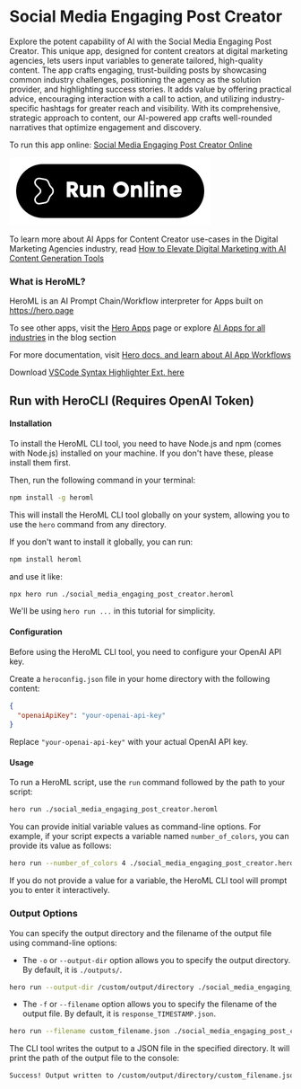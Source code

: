 # Social Media Engaging Post Creator

Explore the potent capability of AI with the Social Media Engaging Post Creator. This unique app, designed for content creators at digital marketing agencies, lets users input variables to generate tailored, high-quality content. The app crafts engaging, trust-building posts by showcasing common industry challenges, positioning the agency as the solution provider, and highlighting success stories. It adds value by offering practical advice, encouraging interaction with a call to action, and utilizing industry-specific hashtags for greater reach and visibility. With its comprehensive, strategic approach to content, our AI-powered app crafts well-rounded narratives that optimize engagement and discovery.

To run this app online: [Social Media Engaging Post Creator Online](https://hero.page/app/social-media-engaging-post-creator-ai-powered-engaging-content-strategist/7xvJYU9MByJpg34jxj05)

[![Run Social Media Engaging Post Creator Online](/assets/run.svg)](https://hero.page/app/social-media-engaging-post-creator-ai-powered-engaging-content-strategist/7xvJYU9MByJpg34jxj05)

To learn more about AI Apps for Content Creator use-cases in the Digital Marketing Agencies industry, read [How to Elevate Digital Marketing with AI Content Generation Tools](https://hero.page/blog/ai/digital-marketing-agencies/how-to-elevate-digital-marketing-with-ai-content-generation-tools/170839)

### What is HeroML?
HeroML is an AI Prompt Chain/Workflow interpreter for Apps built on https://hero.page 

To see other apps, visit the [Hero Apps](https://hero.page/apps) page or explore [AI Apps for all industries](https://hero.page/blog) in the blog section

For more documentation, visit [Hero docs, and learn about AI App Workflows](https://hero.page/tutorials/introduction-to-heroml)

Download [VSCode Syntax Highlighter Ext. here](https://marketplace.visualstudio.com/items?itemName=hero-page.heroml)

## Run with HeroCLI (Requires OpenAI Token)

#### Installation

To install the HeroML CLI tool, you need to have Node.js and npm (comes with Node.js) installed on your machine. If you don't have these, please install them first. 

Then, run the following command in your terminal:

```bash
npm install -g heroml
```

This will install the HeroML CLI tool globally on your system, allowing you to use the `hero` command from any directory.

If you don't want to install it globally, you can run:

```bash
npm install heroml
```

and use it like:

```bash
npx hero run ./social_media_engaging_post_creator.heroml
```

We'll be using `hero run ...` in this tutorial for simplicity.

#### Configuration

Before using the HeroML CLI tool, you need to configure your OpenAI API key. 

Create a `heroconfig.json` file in your home directory with the following content:

```json
{
  "openaiApiKey": "your-openai-api-key"
}
```

Replace `"your-openai-api-key"` with your actual OpenAI API key.

#### Usage

To run a HeroML script, use the `run` command followed by the path to your script:

```bash
hero run ./social_media_engaging_post_creator.heroml
```

You can provide initial variable values as command-line options. For example, if your script expects a variable named `number_of_colors`, you can provide its value as follows:

```bash
hero run --number_of_colors 4 ./social_media_engaging_post_creator.heroml
```

If you do not provide a value for a variable, the HeroML CLI tool will prompt you to enter it interactively.

### Output Options

You can specify the output directory and the filename of the output file using command-line options:

- The `-o` or `--output-dir` option allows you to specify the output directory. By default, it is `./outputs/`.

```bash
hero run --output-dir /custom/output/directory ./social_media_engaging_post_creator.heroml
```

- The `-f` or `--filename` option allows you to specify the filename of the output file. By default, it is `response_TIMESTAMP.json`.

```bash
hero run --filename custom_filename.json ./social_media_engaging_post_creator.heroml
```

The CLI tool writes the output to a JSON file in the specified directory. It will print the path of the output file to the console:

```bash
Success! Output written to /custom/output/directory/custom_filename.json
```


